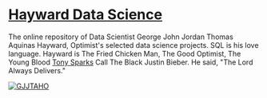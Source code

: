# [Hayward Data Science](https://ghayward.github.io)
The online repository of Data Scientist George John Jordan Thomas Aquinas Hayward, Optimist's selected data science projects. SQL is his love language. Hayward is The Fried Chicken Man, The Good Optimist, The Young Blood [Tony Sparks](https://www.sfchronicle.com/performance/article/Godfather-of-S-F-open-mikes-keeps-the-laughs-12197936.php) Call The Black Justin Bieber. He said, "The Lord Always Delivers."

[![GJJTAHO](https://i.ibb.co/wBjBb4G/gjjtah.jpg)](https://ghayward.github.io)


